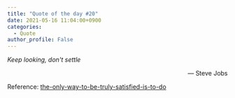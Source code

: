 ```yaml
---
title: "Quote of the day #20"
date: 2021-05-16 11:04:00+0900
categories:
  - Quote
author_profile: False
---
```


*Keep looking, don't settle*

<div style="text-align: right"> &mdash; Steve Jobs  </div>

Reference: [the-only-way-to-be-truly-satisfied-is-to-do](https://www.passiton.com/inspirational-quotes/7422-the-only-way-to-be-truly-satisfied-is-to-do)